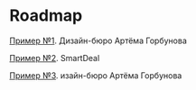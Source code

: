 # Roadmap

[Пример №1](./attachments/docProjectCharterRoadmap-1.pdf). Дизайн-бюро Артёма Горбунова

[Пример №2](https://drive.google.com/file/d/1ksjP-Try8SgWoEP6Wlz_j18N6JFZM2v6/view). SmartDeal

[Пример №3](./attachments/docProjectCharterRoadmap-2.png). изайн-бюро Артёма Горбунова